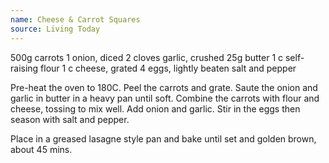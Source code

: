 ```yaml
---
name: Cheese & Carrot Squares
source: Living Today
---
```


500g carrots
1 onion, diced
2 cloves garlic, crushed
25g butter
1 c self-raising flour
1 c cheese, grated
4 eggs, lightly beaten
salt and pepper

Pre-heat the oven to 180C.  Peel the carrots and grate.
Saute the onion and garlic in butter in a heavy pan until soft.
Combine the carrots with flour and cheese, tossing to mix well.  Add onion and garlic.  Stir in the eggs then season with salt and pepper.

Place in a greased lasagne style pan and bake until set and golden brown, about 45 mins.

